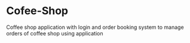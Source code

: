 # Cofee-Shop
Coffee shop application with login and order booking system to manage orders of coffee shop using application
